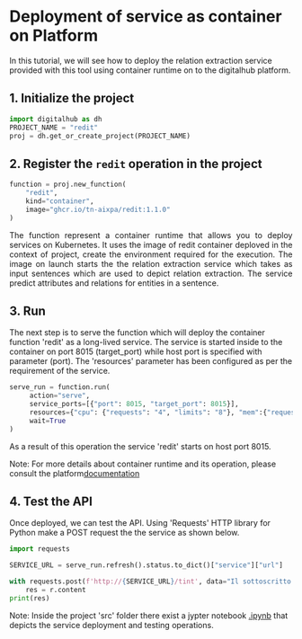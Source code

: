 # Deployment of service as container on Platform

In this tutorial, we will see how to deploy the relation extraction service provided with this tool using container runtime on to the digitalhub platform.


## 1. Initialize the project

```python
import digitalhub as dh
PROJECT_NAME = "redit"
proj = dh.get_or_create_project(PROJECT_NAME)
```


## 2. Register the `redit` operation in the project

```python
function = proj.new_function(
    "redit",
    kind="container",
    image="ghcr.io/tn-aixpa/redit:1.1.0"
)
```
<p align="justify">The function represent a container runtime that allows you to deploy services on Kubernetes. It uses the image of redit container deploved in the context of project, create the environment required for the execution. The image on launch starts the the relation extraction service which takes as input sentences which are used to depict relation extraction. The service predict attributes and relations for entities in a sentence.
</p>

## 3. Run

The next step is to serve the function which will deploy the container function 'redit' as a long-lived service. The service is started inside to the container on port 8015 (target_port) while host port is specified with parameter (port). The 'resources' parameter has been configured as per the requirement of the service.

```python
serve_run = function.run(
     action="serve",
     service_ports=[{"port": 8015, "target_port": 8015}],
     resources={"cpu": {"requests": "4", "limits": "8"}, "mem":{"requests": "4Gi", "limits": "8Gi"}},
     wait=True
)
```
As a result of this operation the service 'redit' starts on host port 8015.

Note: For more details about container runtime and its operation, please consult the platform<a href="https://scc-digitalhub.github.io/sdk-docs/reference/runtimes/container/overview/">documentation</a>


## 4. Test the API
Once deployed, we can test the API. Using 'Requests' HTTP library for Python make a POST request the the service as shown below. 

```python
import requests

SERVICE_URL = serve_run.refresh().status.to_dict()["service"]["url"]

with requests.post(f'http://{SERVICE_URL}/tint', data="Il sottoscritto Luca Rosetti, nato a Brindisi il 4 maggio 1984 e residente a Sanremo (IM) in Via Matteotti 42 dichiara di essere titolare dell") as r:
    res = r.content
print(res)
```
Note: Inside the project 'src' folder there exist a jypter notebook <a href="../src/deploy.ipynb">.ipynb</a> that depicts the service deployment and testing operations.
